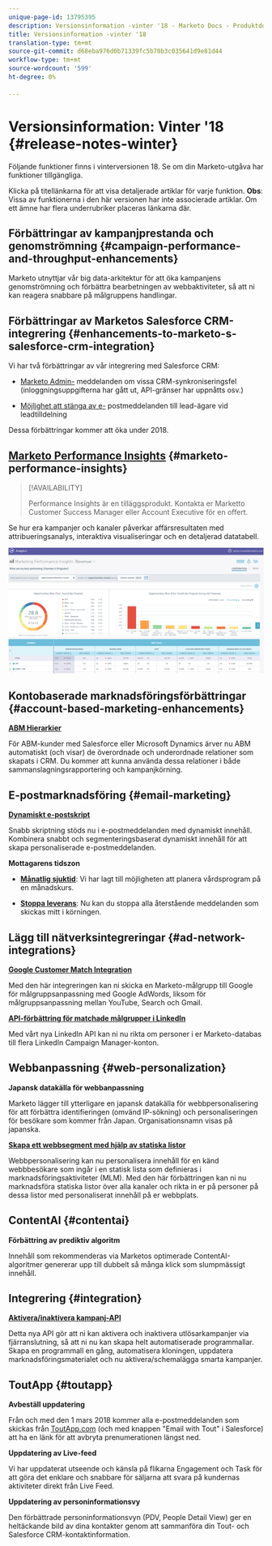 ```yaml
---
unique-page-id: 13795395
description: Versionsinformation -vinter '18 - Marketo Docs - Produktdokumentation
title: Versionsinformation -vinter '18
translation-type: tm+mt
source-git-commit: d68eba976d0b71339fc5b70b3c035641d9e81d44
workflow-type: tm+mt
source-wordcount: '599'
ht-degree: 0%

---
```



# Versionsinformation: Vinter &#39;18 {#release-notes-winter}

Följande funktioner finns i vinterversionen 18. Se om din Marketo-utgåva har funktioner tillgängliga.

Klicka på titellänkarna för att visa detaljerade artiklar för varje funktion. **Obs**: Vissa av funktionerna i den här versionen har inte associerade artiklar. Om ett ämne har flera underrubriker placeras länkarna där.

## Förbättringar av kampanjprestanda och genomströmning {#campaign-performance-and-throughput-enhancements}

Marketo utnyttjar vår big data-arkitektur för att öka kampanjens genomströmning och förbättra bearbetningen av webbaktiviteter, så att ni kan reagera snabbare på målgruppens handlingar.

## Förbättringar av Marketos Salesforce CRM-integrering {#enhancements-to-marketo-s-salesforce-crm-integration}

Vi har två förbättringar av vår integrering med Salesforce CRM:

* [Marketo Admin-](/help/marketo/product-docs/core-marketo-concepts/miscellaneous/understanding-notifications/notification-types.md) meddelanden om vissa CRM-synkroniseringsfel (inloggningsuppgifterna har gått ut, API-gränser har uppnåtts osv.)

* [Möjlighet att stänga av e-](/help/marketo/product-docs/crm-sync/salesforce-sync/setup/optional-steps/turn-off-email-notifications-to-lead-owner.md) postmeddelanden till lead-ägare vid leadtilldelning

Dessa förbättringar kommer att öka under 2018.

## [Marketo Performance Insights](/help/marketo/product-docs/reporting/performance-insights/performance-insights-overview.md) {#marketo-performance-insights}

>[!AVAILABILITY]
>
>Performance Insights är en tilläggsprodukt. Kontakta er Marketto Customer Success Manager eller Account Executive för en offert.

Se hur era kampanjer och kanaler påverkar affärsresultaten med attribueringsanalys, interaktiva visualiseringar och en detaljerad datatabell.

![](assets/image2018-2-5-7-3a55-3a46.png)

## Kontobaserade marknadsföringsförbättringar {#account-based-marketing-enhancements}

**[ABM Hierarkier](/help/marketo/product-docs/target-account-management/target/named-accounts/tam-hierarchies.md)**

För ABM-kunder med Salesforce eller Microsoft Dynamics ärver nu ABM automatiskt (och visar) de överordnade och underordnade relationer som skapats i CRM. Du kommer att kunna använda dessa relationer i både sammanslagningsrapportering och kampanjkörning.

## E-postmarknadsföring {#email-marketing}

**[Dynamiskt e-postskript](/help/marketo/product-docs/email-marketing/general/using-tokens/create-an-email-script-token.md)**

Snabb skriptning stöds nu i e-postmeddelanden med dynamiskt innehåll. Kombinera snabbt och segmenteringsbaserat dynamiskt innehåll för att skapa personaliserade e-postmeddelanden.

**Mottagarens tidszon**

* **[Månatlig sjuktid](/help/marketo/product-docs/email-marketing/email-programs/email-program-actions/scheduling-with-recipient-time-zone/schedule-email-programs-with-recipient-time-zone.md)**: Vi har lagt till möjligheten att planera vårdsprogram på en månadskurs.

* **[Stoppa leverans](/help/marketo/product-docs/email-marketing/email-programs/email-program-actions/scheduling-with-recipient-time-zone/abort-delivery-of-email-programs-scheduled-with-recipient-time-zone.md)**: Nu kan du stoppa alla återstående meddelanden som skickas mitt i körningen.

## Lägg till nätverksintegreringar {#ad-network-integrations}

**[Google Customer Match Integration](/help/marketo/product-docs/demand-generation/ad-network-integrations/add-google-customer-match-as-a-launchpoint-service.md)**

Med den här integreringen kan ni skicka en Marketo-målgrupp till Google för målgruppsanpassning med Google AdWords, liksom för målgruppsanpassning mellan YouTube, Search och Gmail.

**[API-förbättring för matchade målgrupper i LinkedIn](/help/marketo/product-docs/demand-generation/ad-network-integrations/add-linkedin-matched-audiences-as-a-launchpoint-service.md)**

Med vårt nya LinkedIn API kan ni nu rikta om personer i er Marketo-databas till flera LinkedIn Campaign Manager-konton.

## Webbanpassning {#web-personalization}

**Japansk datakälla för webbanpassning**

Marketo lägger till ytterligare en japansk datakälla för webbpersonalisering för att förbättra identifieringen (omvänd IP-sökning) och personaliseringen för besökare som kommer från Japan. Organisationsnamn visas på japanska.

**[Skapa ett webbsegment med hjälp av statiska listor](/help/marketo/product-docs/web-personalization/using-web-segments/create-a-segment-using-a-static-list.md)**

Webbpersonalisering kan nu personalisera innehåll för en känd webbbesökare som ingår i en statisk lista som definieras i marknadsföringsaktiviteter (MLM). Med den här förbättringen kan ni nu marknadsföra statiska listor över alla kanaler och rikta in er på personer på dessa listor med personaliserat innehåll på er webbplats.

## ContentAI {#contentai}

**Förbättring av prediktiv algoritm**

Innehåll som rekommenderas via Marketos optimerade ContentAI-algoritmer genererar upp till dubbelt så många klick som slumpmässigt innehåll.

## Integrering {#integration}

**[Aktivera/inaktivera kampanj-API](https://developers.marketo.com/rest-api/assets/campaigns/)**

Detta nya API gör att ni kan aktivera och inaktivera utlösarkampanjer via fjärranslutning, så att ni nu kan skapa helt automatiserade programmallar. Skapa en programmall en gång, automatisera kloningen, uppdatera marknadsföringsmaterialet och nu aktivera/schemalägga smarta kampanjer.

## ToutApp {#toutapp}

**Avbeställ uppdatering**

Från och med den 1 mars 2018 kommer alla e-postmeddelanden som skickas från [ToutApp.com](https://ToutApp.com) (och med knappen &quot;Email with Tout&quot; i Salesforce) att ha en länk för att avbryta prenumerationen längst ned.

**Uppdatering av Live-feed**

Vi har uppdaterat utseende och känsla på flikarna Engagement och Task för att göra det enklare och snabbare för säljarna att svara på kundernas aktiviteter direkt från Live Feed.

**Uppdatering av personinformationsvy**

Den förbättrade personinformationsvyn (PDV, People Detail View) ger en heltäckande bild av dina kontakter genom att sammanföra din Tout- och Salesforce CRM-kontaktinformation.
